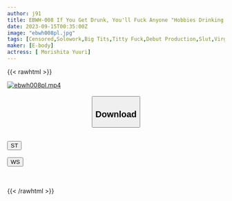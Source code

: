 ```yaml
---
author: j91
title: EBWH-008 If You Get Drunk, You'll Fuck Anyone "Hobbies Drinking Alone" A Gcup Beautiful Girl Like Ito Rii Makes Her AV Debut Yuri Morishita
date: 2023-09-15T00:35:00Z
image: "ebwh008pl.jpg"
tags: [Censored,Solowork,Big Tits,Titty Fuck,Debut Production,Slut,Virgin Man	 ]
maker: [E-body]
actress: [ Morishita Yuuri]
---
```



{{< rawhtml >}}

<div class="video" data-videoid="XqyoLeRX3muzGR">
    <a href="javascript:;">
        <img src="https://my.j91.asia/posts/ebwh008pl/ebwh008pl.jpg" width="WIDTH" height="HEIGHT" alt="ebwh008pl.mp4" loading="lazy">
    </a>
</div>

<script type="text/javascript" src="https://j91.asia/asset/on-demand-st.js"></script>

<br>
  <link rel="stylesheet" href="https://j91.asia/asset/bs5.css">
  
  <center>
  <button class="btn btn-primary" type="button" data-bs-toggle="collapse" data-bs-target=".multi-collapse" aria-expanded="false" aria-controls="multiCollapseExample1 multiCollapseExample2"><h2>Download</h2></button></center>
</p>
<div class="row">
  <div class="col">
    <div class="collapse multi-collapse" id="multiCollapseExample1">
      <div class="card card-body">
	      	      <br>
<div class="buttons">  
<a href="https://streamtape.to/v/XqyoLeRX3muzGR"><button class="btn-hover color-3"><i class="fa fa-download"></i> ST</button></a></div>
    </div>
  </div>
</div>
  <div class="col">
    <div class="collapse multi-collapse" id="multiCollapseExample2">
      <div class="card card-body">
	      <br>
<div class="buttons">
    <a href="https://wolfstream.tv/20ut6m61iv39"><button class="btn-hover color-9"><i class="fa fa-download"></i> WS</button></a></div>
<br><br>
      </div>
    </div>
  </div>
</div>

{{< /rawhtml >}}
